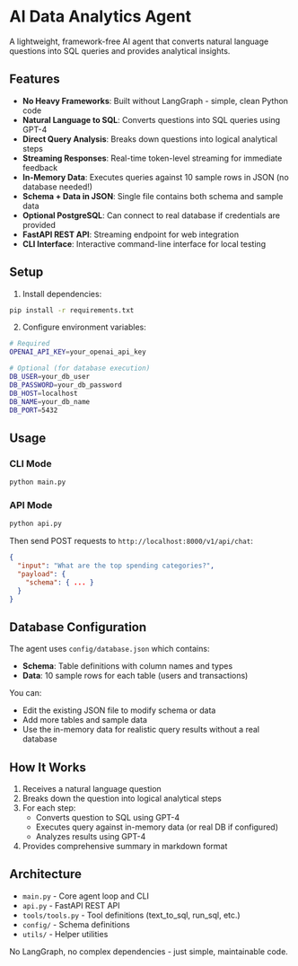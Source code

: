 # AI Data Analytics Agent

A lightweight, framework-free AI agent that converts natural language questions into SQL queries and provides analytical insights.

## Features

- **No Heavy Frameworks**: Built without LangGraph - simple, clean Python code
- **Natural Language to SQL**: Converts questions into SQL queries using GPT-4
- **Direct Query Analysis**: Breaks down questions into logical analytical steps
- **Streaming Responses**: Real-time token-level streaming for immediate feedback
- **In-Memory Data**: Executes queries against 10 sample rows in JSON (no database needed!)
- **Schema + Data in JSON**: Single file contains both schema and sample data
- **Optional PostgreSQL**: Can connect to real database if credentials are provided
- **FastAPI REST API**: Streaming endpoint for web integration
- **CLI Interface**: Interactive command-line interface for local testing

## Setup

1. Install dependencies:
```bash
pip install -r requirements.txt
```

2. Configure environment variables:
```bash
# Required
OPENAI_API_KEY=your_openai_api_key

# Optional (for database execution)
DB_USER=your_db_user
DB_PASSWORD=your_db_password
DB_HOST=localhost
DB_NAME=your_db_name
DB_PORT=5432
```

## Usage

### CLI Mode
```bash
python main.py
```

### API Mode
```bash
python api.py
```

Then send POST requests to `http://localhost:8000/v1/api/chat`:
```json
{
  "input": "What are the top spending categories?",
  "payload": {
    "schema": { ... }
  }
}
```

## Database Configuration

The agent uses `config/database.json` which contains:
- **Schema**: Table definitions with column names and types
- **Data**: 10 sample rows for each table (users and transactions)

You can:
- Edit the existing JSON file to modify schema or data
- Add more tables and sample data
- Use the in-memory data for realistic query results without a real database

## How It Works

1. Receives a natural language question
2. Breaks down the question into logical analytical steps
3. For each step:
   - Converts question to SQL using GPT-4
   - Executes query against in-memory data (or real DB if configured)
   - Analyzes results using GPT-4
4. Provides comprehensive summary in markdown format

## Architecture

- `main.py` - Core agent loop and CLI
- `api.py` - FastAPI REST API
- `tools/tools.py` - Tool definitions (text_to_sql, run_sql, etc.)
- `config/` - Schema definitions
- `utils/` - Helper utilities

No LangGraph, no complex dependencies - just simple, maintainable code.